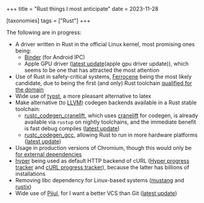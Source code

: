 +++
title = "Rust things I most anticipate"
date = 2023-11-28

[taxonomies]
tags = ["Rust"]
+++

The following are in progress:

- A driver written in Rust in the official Linux kernel,
  most promising ones being:
  - [Binder] (for Android IPC)
  - Apple GPU driver ([latest update](apple gpu driver update)),
    which seems to be one that has attracted the most attention
- Use of Rust in safety-critical systems,
  [Ferrocene] being the most likely candidate,
  due to being the first (and only) Rust toolchain [qualified for the domain]
- Wide use of [typst], a more pleasant alternative to latex
- Make alternative (to [LLVM]) codegen backends available in a Rust stable toolchain:
   - [rustc_codegen_cranelift],
     which uses [cranelift] for codegen,
     is already available via `rustup` on nightly toolchains,
     and the immediate benefit is fast debug compiles ([latest update][cranelift update])
   - [rustc_codegen_gcc],
     allowing Rust to run in more hardware platforms ([latest update])
- Usage in production versions of Chromium,
  though this would only be [for external dependencies]
- [hyper] being used as default HTTP backend of cURL ([Hyper progress
  tracker] and [cURL progress tracker]),
  because the latter has billions of installations
- Removing libc dependency for Linux-based systems ([mustang] and [rustix])
- Wide use of [Pijul], for I want a better VCS than Git
  ([latest update](https://pijul.org/posts/2022-01-08-beta))

[mustang]: https://github.com/sunfishcode/mustang
[rustix]: https://github.com/bytecodealliance/rsix
[cranelift]: https://github.com/bytecodealliance/wasmtime/tree/main/cranelift
[rustc_codegen_gcc]: https://github.com/rust-lang/rustc_codegen_gcc
[latest update]: https://blog.antoyo.xyz/rustc_codegen_gcc-progress-report-27
[rustc_codegen_cranelift]: https://github.com/bjorn3/rustc_codegen_cranelift
[cranelift update]: https://bjorn3.github.io/2023/10/31/progress-report-oct-2023.html
[hyper]: https://github.com/hyperium/hyper
[Hyper progress tracker]: https://github.com/orgs/hyperium/projects/2/views/1
[cURL progress tracker]: https://github.com/curl/curl/wiki/Hyper
[Ferrocene]: https://ferrous-systems.com/ferrocene
[for external dependencies]: https://security.googleblog.com/2023/01/supporting-use-of-rust-in-chromium.html
[Pijul]: https://pijul.org
[reaching stability]: https://pijul.org/posts/2020-11-07-towards-1.0
[LLVM]: https://github.com/llvm/llvm-project
[typst]: https://github.com/typst/typst
[qualified for the domain]: https://ferrous-systems.com/blog/officially-qualified-ferrocene
[Binder]: https://lore.kernel.org/rust-for-linux/20231101-rust-binder-v1-0-08ba9197f637@google.com
[apple gpu driver update]: https://asahilinux.org/blog
